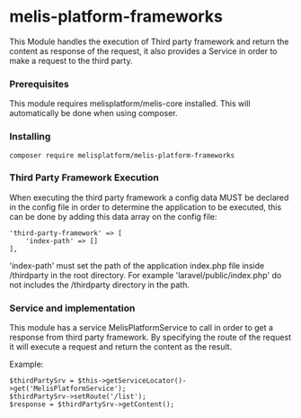 # melis-platform-frameworks

This Module handles the execution of Third party framework and return the content as response of the 
request, it also provides a Service in order to make a request to the third party.

### Prerequisites
This module requires melisplatform/melis-core installed.
This will automatically be done when using composer.

### Installing
```
composer require melisplatform/melis-platform-frameworks
```

### Third Party Framework Execution
When executing the third party framework a config data MUST be declared in the config file in order to determine 
the application to be executed, this can be done by adding this data array on the config file:
```
'third-party-framework' => [
    'index-path' => []
],
```
'index-path' must set the path of the application index.php file inside /thirdparty in the root directory. 
For example 'laravel/public/index.php' do not includes the /thirdparty directory in the path.

### Service and implementation
This module has a service MelisPlatformService to call in order to get a response from 
third party framework. By specifying the route of the request it will execute a request and 
return the content as the result.

Example:
```
$thirdPartySrv = $this->getServiceLocator()->get('MelisPlatformService');
$thirdPartySrv->setRoute('/list');
$response = $thirdPartySrv->getContent();
```



